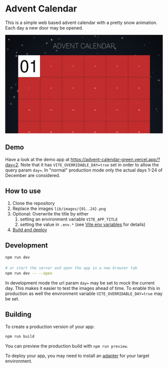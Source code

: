 # Advent Calendar

This is a simple web based advent calendar with a pretty snow animation. Each
day a new door may be opened.

![Sample screen](screen1.png)

## Demo

Have a look at the demo app at https://advent-calendar-green.vercel.app/?day=2.
Note that it has `VITE_OVERRIDABLE_DAY=true` set in order to allow the query
param `day=`. In "normal" production mode only the actual days 1-24 of December
are considered.

## How to use

1. Clone the repository
2. Replace the images `lib/images/{01..24}.png`
3. Optional: Overwrite the title by either
   1. setting an environment variable `VITE_APP_TITLE`
   2. setting the value in `.env.*` (see [Vite env
      variables](https://vitejs.dev/guide/env-and-mode.html#env-files) for
      details)
4. [Build and deploy](#building)

## Development

```bash
npm run dev

# or start the server and open the app in a new browser tab
npm run dev -- --open
```

In development mode the url param `day=` may be set to mock the current day.
This makes it easier to test the images ahead of time.
To enable this in production as well the environment variable
`VITE_OVERRIDABLE_DAY=true` may be set.

## Building

To create a production version of your app:

```bash
npm run build
```

You can preview the production build with `npm run preview`.

To deploy your app, you may need to install an
[adapter](https://kit.svelte.dev/docs/adapters) for your target environment.
